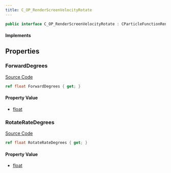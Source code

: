 ```yaml
---
title: C_OP_RenderScreenVelocityRotate
---
```


```csharp
public interface C_OP_RenderScreenVelocityRotate : CParticleFunctionRenderer, CParticleFunction, ISchemaClass<CParticleFunction>, ISchemaClass<CParticleFunctionRenderer>, ISchemaClass<C_OP_RenderScreenVelocityRotate>, ISchemaField, ISchemaClass, INativeHandle
```

#### Implements

## Properties

### ForwardDegrees

[Source Code](https://github.com/swiftly-solution/swiftlys2/blob/beta/managed/src/SwiftlyS2.Generated/Schemas/Interfaces/C_OP_RenderScreenVelocityRotate.cs#L18)

```csharp
ref float ForwardDegrees { get; }
```

#### Property Value

- [float](https://learn.microsoft.com/dotnet/api/system.single)

### RotateRateDegrees

[Source Code](https://github.com/swiftly-solution/swiftlys2/blob/beta/managed/src/SwiftlyS2.Generated/Schemas/Interfaces/C_OP_RenderScreenVelocityRotate.cs#L16)

```csharp
ref float RotateRateDegrees { get; }
```

#### Property Value

- [float](https://learn.microsoft.com/dotnet/api/system.single)

